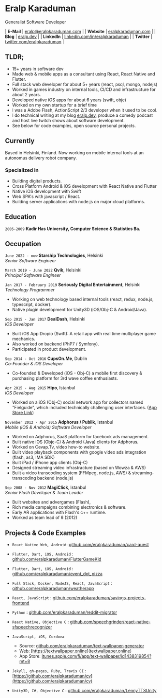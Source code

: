 # Eralp Karaduman
Generalist Software Developer

| __E-Mail__   | [eralp@eralpkaraduman.com](mailto:eralp@eralpkaraduman.com)              | 
| __Website__  | [eralpkaraduman.com](https://eralpkaraduman.com)                         |
| __Blog__     | [eralp.dev](https://eralp.dev)                                           |
| __LinkedIn__ | [linkedin.com/in/eralpkaraduman](https://linkedin.com/in/eralpkaraduman) |
| __Twitter__  | [twitter.com/eralpkaraduman](https://twitter.com/eralpkaraduman)         |

## TLDR;

- 15+ years in software dev
- Made web & mobile apps as a consultant using React, React Native and Flutter.
- Full stack web developer for about 5+ years (react, psql, mongo, nodejs)
- Worked in games industry on internal tools, CI/CD and infrastructure for about 2 years.
- Developed native iOS apps for about 6 years (swift, objc)
- Worked on my own startup for a brief time
- I was a Adobe Flash, ActionScript 2/3 developer when it used to be cool.
- I do technical writing at my blog [eralp.dev](eralp.dev), produce a comedy podcast and host live twitch shows about software development.
- See below for code examples, open source personal projects.

## Currently

Based in Helsinki, Finland. Now working on mobile internal tools at an autonomus delivery robot company.


### Specialized in

- Building digital products.
- Cross Platform Android & iOS development with React Native and Flutter
- Native iOS development with Swift
- Web SPA's with javascript / React.
- Building server applications with node.js on major cloud platforms.


## Education

`2005-2009`
__Kadir Has University, Computer Science & Statistics Ba.__


## Occupation

`June 2022 - now`
__Starship Technologies__, Helsinki  
_Senior Software Engineer_


`March 2019 - June 2022`
__Qvik__, Helsinki  
_Principal Software Engineer_


`Jan 2017 - February 2019`
__Seriously Digital Entertainment__, Helsinki  
_Technology Programmer_

- Working on web technology based internal tools (react, redux, node.js, typescript, docker).
- Native plugin development for Unity3D (iOS/Obj-C & Android/Java).


`Sep 2015 - Jan 2017`
__DealDash__, Helsinki  
_iOS Developer_

- Built iOS App Dropio (Swift): A retail app with real time multiplayer game mechanics.
- Also worked on backend (PhP7 / Symfony).
- Participated in product development. 


`Sep 2014 - Oct 2016`
__CupsOn.Me__, Dublin  
_Co-Founder & iOS Developer_

- Co-founded & Developed (iOS - Obj-C) a mobile first discovery &
purchasing platform for 3rd wave coffee enthusiasts.


`Apr 2015 - Aug 2015`
__Hipo__, Istanbul  
_iOS Developer_

- Worked on a iOS (Obj-C) social network app for collectors named "Fielguide", 
which included technically challenging user interfaces.
([App Store Link](https://itunes.apple.com/us/app/fieldguide-for-everything/id879829383?mt=8))


`November 2012 - Apr 2015` 
__Adphorus / Publik__, Istanbul  
_Mobile (iOS & Android) Software Developer_

- Worked on Adphorus, SaaS platform for facebook ads management.
- Built native iOS (Objc-C) & Android (Java) clients for Adphorus.
- Worked on Cevap.Tv, video how-to website. 
- Built video playback components with google video ads integration (flash, as3, IMA SDK)
- Built iPad / iPhone app clients (Obj-C)
- Designed streaming video infrastracture (based on Wowza & AWS)
- Built a video transcoding system (FFMpeg, node.js, AWS) & streaming-transcoding backend (node.js)


`Sep 2008 - Nov 2012` __MagiClick__, Istanbul  
_Senior Flash Developer & Team Leader_

- Built websites and  advergames (Flash), 
- Rich media campaigns combining electronics & software.
- Early AR applications with Flash's c++ runtime.
- Worked as team lead of 6 (2012)

## Projects & Code Examples

- `React Native Web, Android`: [github.com/eralpkaraduman/card-quest](https://github.com/eralpkaraduman/card-quest)

- `Flutter, Dart, iOS, Android` : [github.com/eralpkaraduman/FlutterGameKid](https://github.com/eralpkaraduman/FlutterGameKid)

- `Flutter, Dart, iOS, Android` : [github.com/eralpkaraduman/event_dot_pizza](https://github.com/eralpkaraduman/event_dot_pizza)

- `Full Stack, Docker, NodeJS, React, JavaScript` : [github.com/eralpkaraduman/weatherapp](https://github.com/eralpkaraduman/weatherapp)

- `React, JavaScript` : [github.com/eralpkaraduman/savings-projects-frontend](http://github.com/eralpkaraduman/savings-projects-frontend)

- `Python` : [github.com/eralpkaraduman/reddit-migrator](https://github.com/eralpkaraduman/reddit-migrator)

- `React Native, Objective C` : [github.com/speechgrinder/react-native-sfspeechrecognizer](https://github.com/speechgrinder/react-native-sfspeechrecognizer)

- `JavaScript, iOS, Cordova`
  - Source: [github.com/eralpkaraduman/text-wallpaper-generator](https://github.com/eralpkaraduman/text-wallpaper-generator)
  - Web: [https://textwallpaper.online](textwallpaper.online)
  - App Store: [itunes.apple.com/fi/app/text-wallpaper/id1438319854?mt=8](https://itunes.apple.com/fi/app/text-wallpaper/id1438319854?mt=8)

- `Jekyll, gh-pages, Ruby, Travis CI` : [https://github.com/eralpkaraduman/cv](https://github.com/eralpkaraduman/cv)

- `Unity3D, C#, Objective C` : [github.com/eralpkaraduman/LennyTTSUnity](https://github.com/eralpkaraduman/LennyTTSUnity)
